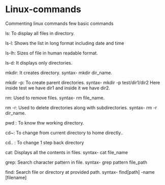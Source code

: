 # Linux-commands
Commenting linux commands
few basic commands

ls:
To display all files in directory.

ls-l:
Shows the list in long format including date and time

ls-lh:
Sizes of file in human readable format.

ls-d:
It displays only directories.

mkdir:
It creates directory.
syntax- mkdir dir_name.

mkdir -p:
To create parent directories.
syntax- mkdir -p test/dir1/dir2
Here inside test we have dir1 and inside it we have dir2.

rm:
Used to remove files.
syntax- rm file_name.

rm -r:
Used to delete directories along with subdirectories.
syntax- rm -r dir_name.

pwd :
To know thw working directory.

cd~:
To change from current directory to home directly..

cd.. :
To change 1 step back directory

cat:
Displays all the contents in files.
syntax- cat file_name

grep:
Search character pattern in file.
syntax- grep pattern file_path

find:
Search file or directory at provided path.
syntax- find[path] -name [filename]
